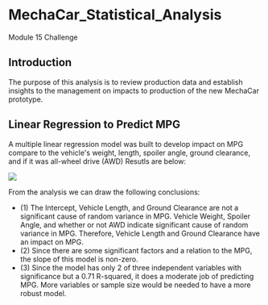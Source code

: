 # MechaCar_Statistical_Analysis
Module 15 Challenge

## Introduction
The purpose of this analysis is to review production data and establish insights to the management on impacts to production of the new MechaCar prototype. 

## Linear Regression to Predict MPG
A multiple linear regression model was built to develop impact on MPG compare to the vehicle's weight, length, spoiler angle, ground clearance, and if it was all-wheel drive (AWD) Resutls are below:

![](https://github.com/NortonAAA/MechaCar_Statistical_Analysis/main/blob/images/D1_S6_Multiple_Linear_Model.png)

From the analysis we can draw the following conclusions:
- (1) The Intercept, Vehicle Length, and Ground Clearance are not a significant cause of random variance in MPG. Vehicle Weight, Spoiler Angle, and whether or not AWD indicate significant cause of random variance in MPG. Therefore, Vehicle Length and Ground Clearance have an impact on MPG.
- (2) Since there are some significant factors and a relation to the MPG, the slope of this model is non-zero.
- (3) Since the model has only 2 of three independent variables with significance but a 0.71 R-squared, it does a moderate job of predicting MPG. More variables or sample size would be needed to have a more robust model.

